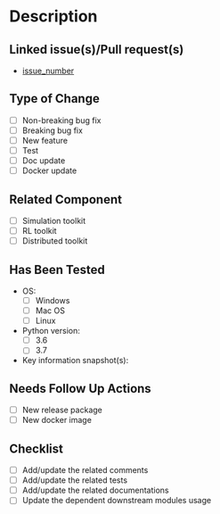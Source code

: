 # Description

<!--Please add a summary of the change here.
Please also add other related information/contexts/dependencies here.
-->

## Linked issue(s)/Pull request(s)

<!--Please add the related issue link(s) below.-->
- [issue_number](issue_link)

## Type of Change

- [ ] Non-breaking bug fix
- [ ] Breaking bug fix
- [ ] New feature
- [ ] Test
- [ ] Doc update
- [ ] Docker update

## Related Component

- [ ] Simulation toolkit
- [ ] RL toolkit
- [ ] Distributed toolkit

## Has Been Tested

- OS:
  - [ ] Windows
  - [ ] Mac OS
  - [ ] Linux
- Python version:
  - [ ] 3.6
  - [ ] 3.7
- Key information snapshot(s):
  
## Needs Follow Up Actions

- [ ] New release package
- [ ] New docker image

## Checklist

- [ ] Add/update the related comments
- [ ] Add/update the related tests
- [ ] Add/update the related documentations
- [ ] Update the dependent downstream modules usage
